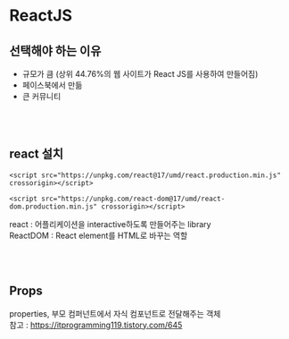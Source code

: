 # ReactJS


## 선택해야 하는 이유
- 규모가 큼 (상위 44.76%의 웹 사이트가 React JS를 사용하여 만들어짐)
- 페이스북에서 만듦
- 큰 커뮤니티

<br><br>
## react 설치 
```
<script src="https://unpkg.com/react@17/umd/react.production.min.js" crossorigin></script>

<script src="https://unpkg.com/react-dom@17/umd/react-dom.production.min.js" crossorigin></script>
```
react : 어플리케이션을 interactive하도록 만들어주는 library
<br>
ReactDOM : React element를 HTML로 바꾸는 역할


<br><br>
## Props
properties, 부모 컴퍼넌트에서 자식 컴포넌트로 전달해주는 객체
<br>
참고 : https://itprogramming119.tistory.com/645